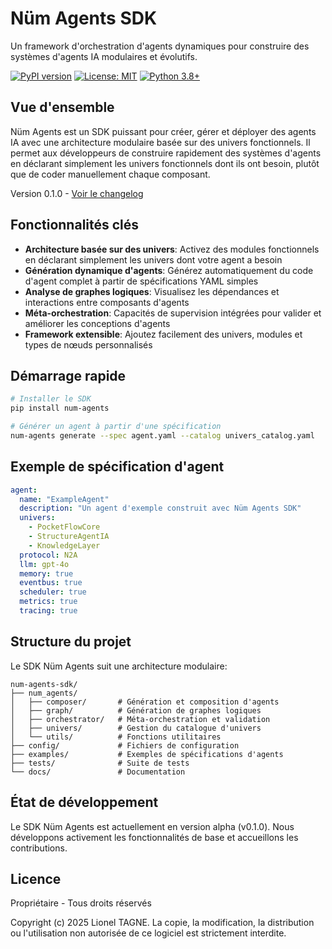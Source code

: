 # Nüm Agents SDK

Un framework d'orchestration d'agents dynamiques pour construire des systèmes d'agents IA modulaires et évolutifs.

[![PyPI version](https://badge.fury.io/py/num-agents.svg)](https://badge.fury.io/py/num-agents)
[![License: MIT](https://img.shields.io/badge/License-MIT-yellow.svg)](https://opensource.org/licenses/MIT)
[![Python 3.8+](https://img.shields.io/badge/python-3.8+-blue.svg)](https://www.python.org/downloads/)

## Vue d'ensemble

Nüm Agents est un SDK puissant pour créer, gérer et déployer des agents IA avec une architecture modulaire basée sur des univers fonctionnels. Il permet aux développeurs de construire rapidement des systèmes d'agents en déclarant simplement les univers fonctionnels dont ils ont besoin, plutôt que de coder manuellement chaque composant.

Version 0.1.0 - [Voir le changelog](CHANGELOG.md)

## Fonctionnalités clés

- **Architecture basée sur des univers**: Activez des modules fonctionnels en déclarant simplement les univers dont votre agent a besoin
- **Génération dynamique d'agents**: Générez automatiquement du code d'agent complet à partir de spécifications YAML simples
- **Analyse de graphes logiques**: Visualisez les dépendances et interactions entre composants d'agents
- **Méta-orchestration**: Capacités de supervision intégrées pour valider et améliorer les conceptions d'agents
- **Framework extensible**: Ajoutez facilement des univers, modules et types de nœuds personnalisés

## Démarrage rapide

```bash
# Installer le SDK
pip install num-agents

# Générer un agent à partir d'une spécification
num-agents generate --spec agent.yaml --catalog univers_catalog.yaml
```

## Exemple de spécification d'agent

```yaml
agent:
  name: "ExampleAgent"
  description: "Un agent d'exemple construit avec Nüm Agents SDK"
  univers:
    - PocketFlowCore
    - StructureAgentIA
    - KnowledgeLayer
  protocol: N2A
  llm: gpt-4o
  memory: true
  eventbus: true
  scheduler: true
  metrics: true
  tracing: true
```

## Structure du projet

Le SDK Nüm Agents suit une architecture modulaire:

```text
num-agents-sdk/
├── num_agents/
│   ├── composer/       # Génération et composition d'agents
│   ├── graph/          # Génération de graphes logiques
│   ├── orchestrator/   # Méta-orchestration et validation
│   ├── univers/        # Gestion du catalogue d'univers
│   └── utils/          # Fonctions utilitaires
├── config/             # Fichiers de configuration
├── examples/           # Exemples de spécifications d'agents
├── tests/              # Suite de tests
└── docs/               # Documentation
```

## État de développement

Le SDK Nüm Agents est actuellement en version alpha (v0.1.0). Nous développons activement les fonctionnalités de base et accueillons les contributions.

## Licence

Propriétaire - Tous droits réservés

Copyright (c) 2025 Lionel TAGNE. La copie, la modification, la distribution ou l'utilisation non autorisée de ce logiciel est strictement interdite.
